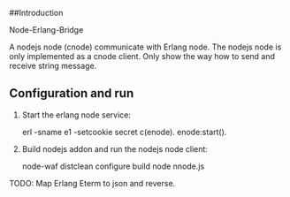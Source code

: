 ##Introduction

Node-Erlang-Bridge

A nodejs node (cnode) communicate with Erlang node. 
The nodejs node is only implemented as a cnode client. 
Only show the way how to send and receive string message.

## Configuration and run

1. Start the erlang node service:
  
    erl -sname e1 -setcookie secret
    c(enode).
    enode:start().

2. Build nodejs addon and run the nodejs node client:

    node-waf distclean configure build
    node nnode.js

TODO: Map Erlang Eterm to json and reverse.
